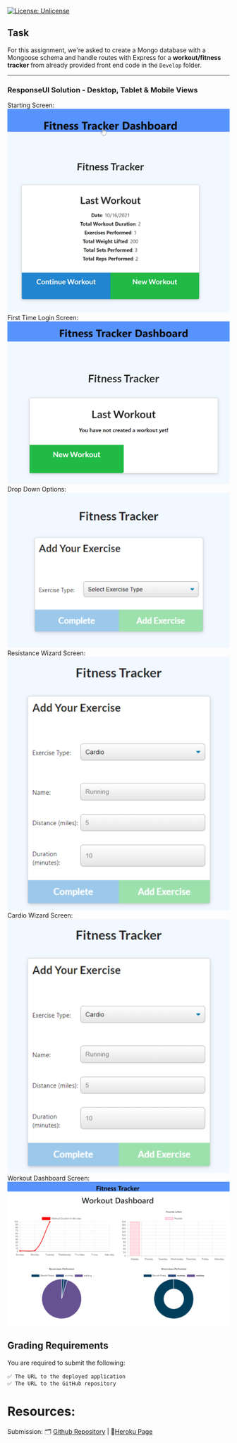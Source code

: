[![License: Unlicense](https://img.shields.io/badge/license-Unlicense-blue.svg)](http://unlicense.org/)

## Task
For this assignment, we're asked to create a Mongo database with a Mongoose schema and handle routes with Express for a **workout/fitness tracker** from already provided front end code in the `Develop` folder.

<!-- https://devcenter.heroku.com/articles/deploying-nodejs - Deploying in Heroku -->
--------------------------------

### ResponseUI Solution - Desktop, Tablet & Mobile Views
Starting Screen: <img src= "./images/FitnessTrackerLandingPage.png"> <br>
First Time Login Screen: <img src= "./images/FirstTimeLogin.png"> <br>
Drop Down Options: <img src= "./images/DropDown.png"> <br>
Resistance Wizard Screen: <img src= "./images/Type-Cardio.png"> <br>
Cardio Wizard Screen: <img src= "./images/Type-Cardio.png"> <br>
Workout Dashboard Screen: <img src= "./images/WorkoutDashbaord.png"> <br>

## Grading Requirements

You are required to submit the following:
```
✅ The URL to the deployed application
✅ The URL to the GitHub repository
```
# Resources: 
Submission: 🗂️ [Github Repository](https://github.com/cakspri/Fitness-Tracker) |  📄[Heroku Page](https://calm-cove-09758.herokuapp.com/)
